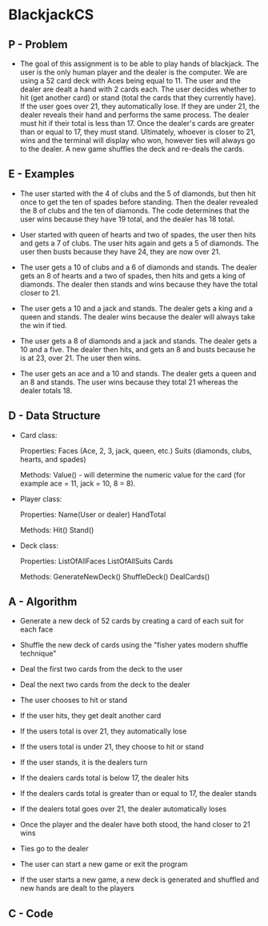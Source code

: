 # BlackjackCS

## P - Problem

- The goal of this assignment is to be able to play hands of blackjack. The user is the only human player and the dealer is the computer. We are using a 52 card deck with Aces being equal to 11.
  The user and the dealer are dealt a hand with 2 cards each. The user decides whether to hit (get another card) or stand (total the cards that they currently have). If the user goes over 21, they automatically lose. If they are under 21, the dealer reveals their hand and performs the same process. The dealer must hit if their total is less than 17. Once the dealer's cards are greater than or equal to 17, they must stand. Ultimately, whoever is closer to 21, wins and the terminal will display who won, however ties will always go to the dealer. A new game shuffles the deck and re-deals the cards.

## E - Examples

- The user started with the 4 of clubs and the 5 of diamonds, but then hit once to get the ten of spades before standing. Then the dealer revealed the 8 of clubs and the ten of diamonds. The code determines that the user wins because they have 19 total, and the dealer has 18 total.

- User started with queen of hearts and two of spades, the user then hits and gets a 7 of clubs. The user hits again and gets a 5 of diamonds. The user then busts because they have 24, they are now over 21.

- The user gets a 10 of clubs and a 6 of diamonds and stands. The dealer gets an 8 of hearts and a two of spades, then hits and gets a king of diamonds. The dealer then stands and wins because they have the total closer to 21.

- The user gets a 10 and a jack and stands. The dealer gets a king and a queen and stands. The dealer wins because the dealer will always take the win if tied.

- The user gets a 8 of diamonds and a jack and stands. The dealer gets a 10 and a five. The dealer then hits, and gets an 8 and busts because he is at 23, over 21. The user then wins.

- The user gets an ace and a 10 and stands. The dealer gets a queen and an 8 and stands. The user wins because they total 21 whereas the dealer totals 18.

## D - Data Structure

- Card class:

  Properties:
  Faces (Ace, 2, 3, jack, queen, etc.)
  Suits (diamonds, clubs, hearts, and spades)

  Methods: Value() - will determine the numeric value for the card (for example ace = 11, jack = 10, 8 = 8).

- Player class:

  Properties:
  Name(User or dealer)
  HandTotal

  Methods:
  Hit()
  Stand()

- Deck class:

  Properties:
  ListOfAllFaces
  ListOfAllSuits
  Cards

  Methods:
  GenerateNewDeck()
  ShuffleDeck()
  DealCards()

## A - Algorithm

- Generate a new deck of 52 cards by creating a card of each suit for each face

- Shuffle the new deck of cards using the "fisher yates modern shuffle technique"

- Deal the first two cards from the deck to the user

- Deal the next two cards from the deck to the dealer

- The user chooses to hit or stand

- If the user hits, they get dealt another card

- If the users total is over 21, they automatically lose

- If the users total is under 21, they choose to hit or stand

- If the user stands, it is the dealers turn

- If the dealers cards total is below 17, the dealer hits

- If the dealers cards total is greater than or equal to 17, the dealer stands

- If the dealers total goes over 21, the dealer automatically loses

- Once the player and the dealer have both stood, the hand closer to 21 wins
- Ties go to the dealer

- The user can start a new game or exit the program

- If the user starts a new game, a new deck is generated and shuffled and new hands are dealt to the players

## C - Code
